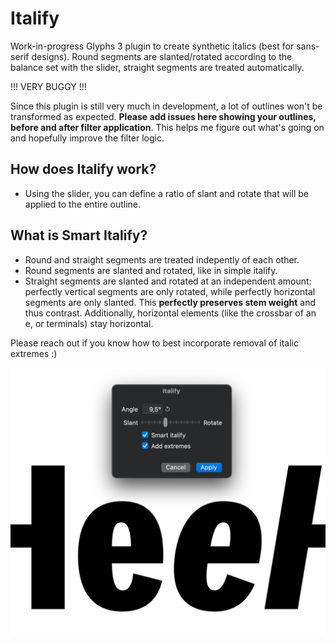 # Italify
Work-in-progress Glyphs 3 plugin to create synthetic italics (best for sans-serif designs). Round segments are slanted/rotated according to the balance set with the slider, straight segments are treated automatically.

!!! VERY BUGGY !!!

Since this plugin is still very much in development, a lot of outlines won't be transformed as expected. **Please add issues here showing your outlines, before and after filter application**. This helps me figure out what's going on and hopefully improve the filter logic.

## How does Italify work?
- Using the slider, you can define a ratio of slant and rotate that will be applied to the entire outline.

## What is Smart Italify?
- Round and straight segments are treated indepently of each other.
- Round segments are slanted and rotated, like in simple italify.
- Straight segments are slanted and rotated at an independent amount: perfectly vertical segments are only rotated, while perfectly horizontal segments are only slanted. This **perfectly preserves stem weight** and thus contrast. Additionally, horizontal elements (like the crossbar of an e, or terminals) stay horizontal.

Please reach out if you know how to best incorporate removal of italic extremes :)


![Values based on half the italic angle.](Italify.png "Italify Palette Screenshot")
